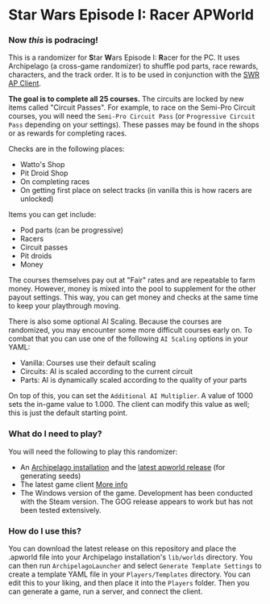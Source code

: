 # Star Wars Episode I: Racer APWorld

### Now ***this*** is podracing!

This is a randomizer for **S**tar **W**ars Episode I: **R**acer for the PC. It uses Archipelago (a cross-game randomizer) to shuffle pod parts, race rewards, characters, and the track order. It is to be used in conjunction with the [SWR AP Client](https://github.com/wcolding/SWR_AP_Client).

**The goal is to complete all 25 courses.** The circuits are locked by new items called "Circuit Passes". For example, to race on the Semi-Pro Circuit courses, you will need the `Semi-Pro Circuit Pass` (or `Progressive Circuit Pass` depending on your settings). These passes may be found in the shops or as rewards for completing races.

Checks are in the following places:
* Watto's Shop
* Pit Droid Shop
* On completing races
* On getting first place on select tracks (in vanilla this is how racers are unlocked)

Items you can get include:
* Pod parts (can be progressive)
* Racers
* Circuit passes
* Pit droids
* Money

The courses themselves pay out at "Fair" rates and are repeatable to farm money. However, money is mixed into the pool to supplement for the other payout settings. This way, you can get money and checks at the same time to keep your playthrough moving.

There is also some optional AI Scaling. Because the courses are randomized, you may encounter some more difficult courses early on. To combat that you can use one of the following `AI Scaling` options in your YAML:

* Vanilla: Courses use their default scaling
* Circuits: AI is scaled according to the current circuit
* Parts: AI is dynamically scaled according to the quality of your parts

On top of this, you can set the `Additional AI Multiplier`. A value of 1000 sets the in-game value to 1.000. The client can modify this value as well; this is just the default starting point.

### What do I need to play?
You will need the following to play this randomizer:
* An [Archipelago installation](https://github.com/ArchipelagoMW/Archipelago/releases) and the [latest apworld release](https://github.com/wcolding/SWR_apworld/releases) (for generating seeds)
* The latest game client [More info](https://github.com/wcolding/SWR_AP_Client)
* The Windows version of the game. Development has been conducted with the Steam version. The GOG release appears to work but has not been tested extensively.

### How do I use this?
You can download the latest release on this repository and place the .apworld file into your Archipelago installation's `lib/worlds` directory. You can then run `ArchipelagoLauncher` and select `Generate Template Settings` to create a template YAML file in your `Players/Templates` directory. You can edit this to your liking, and then place it into the `Players` folder. Then you can generate a game, run a server, and connect the client.
